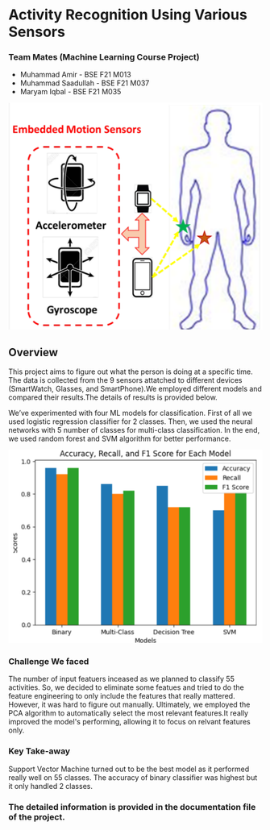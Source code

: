# Activity Recognition Using Various Sensors

### Team Mates (Machine Learning Course Project)  
- Muhammad Amir      - BSE F21 M013
- Muhammad Saadullah - BSE F21 M037
- Maryam Iqbal       - BSE F21 M035 


![Person_Image](resources/person_sensors.png)

## Overview
This project aims to figure out what the person is doing at a specific time. The data is collected from the 9 sensors attatched to different devices (SmartWatch, Glasses, and SmartPhone).We employed different models and compared their results.The details of results is provided below. 


We’ve experimented with four ML models for classification. First of all we used logistic regression classifier for 2 classes. Then, we used the neural networks with 5 number of classes for multi-class classification. In the end, we used random forest and SVM algorithm for better performance. 


![alt text](resources/bar_charts.png)

### Challenge We faced
The number of input featuers inceased as we planned to classify 55 activities. So, we decided to eliminate some featues and tried to do the feature engineering to only include the features that really mattered. However, it was hard to figure out manually. Ultimately, we employed the PCA algorithm to automatically select the most relevant features.It really improved the model's performing, allowing it to focus on relvant features only.


### Key Take-away

Support Vector Machine turned out to be the best model as it performed really well on 55 classes. The accuracy of binary classifier was highest but it only handled 2 classes.


### The detailed information is provided in the documentation file of the project.